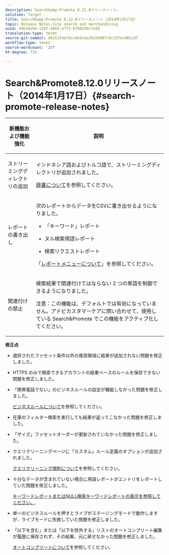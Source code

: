 ```yaml
---
description: Search&amp;Promote 8.12.0リリースノート。
solution: Target
title: Search&amp;Promote 8.12.0リリースノート（2014年1月17日）
topic: Release Notes,Site search and merchandising
uuid: 4db10eb4-11bf-4483-a7f2-87981d9c7a50
translation-type: tm+mt
source-git-commit: d015154efdccbb4c6a39a56907c0c337ec065c9f
workflow-type: tm+mt
source-wordcount: '257'
ht-degree: 72%

---
```



# Search&amp;Promote8.12.0リリースノート（2014年1月17日）{#search-promote-release-notes}

<table> 
 <thead> 
  <tr> 
   <th colname="col1" class="entry"> <p>新機能および機能強化 </p> </th> 
   <th colname="col2" class="entry"> <p>説明 </p> </th> 
  </tr> 
 </thead>
 <tbody> 
  <tr> 
   <td colname="col1"> <p>ストリーミングディレクトリの追加 </p> </td> 
   <td colname="col2"> <p> </p> <p> インドネシア語およびトルコ語で、ストリーミングディレクトリが追加されました。 </p> <p><a href="../c-about-linguistics-menu/c-about-dictionaries.md#concept_B8028B71EC8144669614C64578EDB034" format="dita" scope="local">辞書について</a>を参照してください。 </p> </td> 
  </tr> 
  <tr> 
   <td colname="col1"> <p>レポートの書き出し </p> </td> 
   <td colname="col2"> <p> 
     <!--3683368-->次のレポートからデータをCSVに書き出せるようになりました。 
     <ul id="ul_93B619DBB3444F64BD6D7F9E969AB1E1"> 
      <li id="li_96DDE1A196834845A0FA319903C5934B"> <p>「キーワード」レポート </p> </li> 
      <li id="li_4F1A19DE98C84F8CAD963EEA2B38ED7A"> <p>ヌル検索用語レポート </p> </li> 
      <li id="li_A7716C62C4D44CD69D411C3FEE246D96"> <p>検索リクエストレポート </p> </li> 
     </ul> </p> <p>「<a href="../c-about-reports-menu/c-about-reports-menu.md#concept_5F901459C7AB461BAB30B305957EB00C" format="dita" scope="local">レポートメニューについて</a>」を参照してください。 </p> </td> 
  </tr> 
  <tr> 
   <td colname="col1"> <p>関連付けの禁止 </p> </td> 
   <td colname="col2"> <p>検索結果で関連付けてはならない 2 つの単語を制御できるようになりました。 </p> <p> <p>注意：この機能は、デフォルトでは有効になっていません。アドビカスタマーケアに問い合わせて、使用している Search&amp;Promote でこの機能をアクティブ化してください。 </p> </p> </td> 
  </tr> 
 </tbody> 
</table>

**修正点**

* 選択されたファセット条件以外の推奨領域に結果が追加されない問題を修正しました。
* HTTPS のみで検索できるアカウントの結果ベースのルールを保存できない問題を修正しました。
* 「携帯電話でない」のビジネスルールの設定が機能しなかった問題を修正しました。

   [ビジネスルールについて](../c-about-rules-menu/c-about-business-rules.md#concept_2A93D76216754D3D8412CDEA00BD26BD)を参照してください。

* 在庫のフィルター検索を実行しても結果が返ってこなかった問題を修正しました。
* 「サイズ」ファセットオーダーが更新されていなかった問題を修正しました。
* クエリクリーニングページに「カスタム」ルール定義のオプションが追加されました。

   [クエリクリーニング規則について](../c-about-rules-menu/c-about-query-cleaning-rules.md#concept_17F3CDDC3C8A4128AF092A82B777B86C)を参照してください。

* 十分なデータが含まれていない場合に用語レポートがエントリをレポートしていた問題を修正しました。

   [キーワードレポートまたはNULL検索キーワードレポートの表示を参照してください。](../c-about-reports-menu/c-about-reports-menu.md#task_53B7ED1582DD4B0E8376546A7AFC789A).

* 単一のビジネスルールを押すとライブがステージングモードで動作しますが、ライブモードに失敗していた問題を修正しました。
* 「以下を含む」または「以下を除外する」リストのオートコンプリート編集が履歴に保存されず、その結果、元に戻せなかった問題を修正しました。

   [オートコンプリートについて](../c-about-auto-complete.md#concept_093A9CD754864BA79B456FE4BEB64578)を参照してください。

